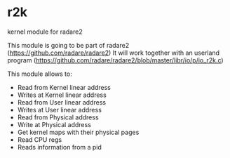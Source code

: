 # r2k
kernel module for radare2

This module is going to be part of radare2 (https://github.com/radare/radare2)
It will work together with an userland program (https://github.com/radare/radare2/blob/master/libr/io/p/io_r2k.c)

This module allows to:

- Read from Kernel linear address
- Writes at Kernel linear address
- Read from User linear address
- Writes at User linear address
- Read from Physical address
- Write at Physical address
- Get kernel maps with their physical pages
- Read CPU regs
- Reads information from a pid
